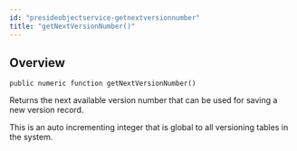 ```yaml
---
id: "presideobjectservice-getnextversionnumber"
title: "getNextVersionNumber()"
---
```



## Overview




```luceescript
public numeric function getNextVersionNumber()
```

Returns the next available version number that can
be used for saving a new version record.


This is an auto incrementing integer that is global to all versioning tables
in the system.

